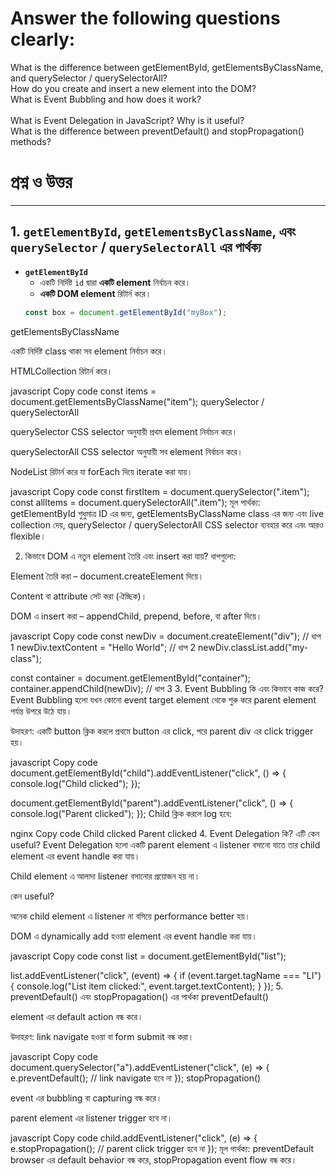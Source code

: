 #  Answer the following questions clearly: <br>
What is the difference between getElementById, getElementsByClassName, and querySelector / querySelectorAll? <br>
How do you create and insert a new element into the DOM? <br>
What is Event Bubbling and how does it work? <br>  
What is Event Delegation in JavaScript? Why is it useful? <br>
What is the difference between preventDefault() and stopPropagation() methods? <br>

প্রশ্ন ও উত্তর <br>
==========

---

## 1. `getElementById`, `getElementsByClassName`, এবং `querySelector` / `querySelectorAll` এর পার্থক্য

- **`getElementById`**  
  - একটি নির্দিষ্ট `id` দ্বারা **একটি element** নির্বাচন করে।  
  - **একটি DOM element** রিটার্ন করে।  
  ```javascript
  const box = document.getElementById("myBox");
getElementsByClassName

একটি নির্দিষ্ট class থাকা সব element নির্বাচন করে।

HTMLCollection রিটার্ন করে।

javascript
Copy code
const items = document.getElementsByClassName("item");
querySelector / querySelectorAll

querySelector CSS selector অনুযায়ী প্রথম element নির্বাচন করে।

querySelectorAll CSS selector অনুযায়ী সব element নির্বাচন করে।

NodeList রিটার্ন করে যা forEach দিয়ে iterate করা যায়।

javascript
Copy code
const firstItem = document.querySelector(".item");
const allItems = document.querySelectorAll(".item");
মূল পার্থক্য:
getElementById শুধুমাত্র ID এর জন্য, getElementsByClassName class এর জন্য এবং live collection দেয়,
querySelector / querySelectorAll CSS selector ব্যবহার করে এবং আরও flexible।

2. কিভাবে DOM এ নতুন element তৈরি এবং insert করা যায়?
ধাপগুলো:

Element তৈরি করা – document.createElement দিয়ে।

Content বা attribute সেট করা (ঐচ্ছিক)।

DOM এ insert করা – appendChild, prepend, before, বা after দিয়ে।

javascript
Copy code
const newDiv = document.createElement("div"); // ধাপ 1
newDiv.textContent = "Hello World";          // ধাপ 2
newDiv.classList.add("my-class");

const container = document.getElementById("container");
container.appendChild(newDiv);               // ধাপ 3
3. Event Bubbling কি এবং কিভাবে কাজ করে?
Event Bubbling হলো যখন কোনো event target element থেকে শুরু করে parent element পর্যন্ত উপরে উঠে যায়।

উদাহরণ: একটি button ক্লিক করলে প্রথমে button এর click, পরে parent div এর click trigger হয়।

javascript
Copy code
document.getElementById("child").addEventListener("click", () => {
  console.log("Child clicked");
});

document.getElementById("parent").addEventListener("click", () => {
  console.log("Parent clicked");
});
Child ক্লিক করলে log হবে:

nginx
Copy code
Child clicked
Parent clicked
4. Event Delegation কি? এটি কেন useful?
Event Delegation হলো একটি parent element এ listener বসানো যাতে তার child element এর event handle করা যায়।

Child element এ আলাদা listener বসানোর প্রয়োজন হয় না।

কেন useful?

অনেক child element এ listener না বসিয়ে performance better হয়।

DOM এ dynamically add হওয়া element এর event handle করা যায়।

javascript
Copy code
const list = document.getElementById("list");

list.addEventListener("click", (event) => {
  if (event.target.tagName === "LI") {
    console.log("List item clicked:", event.target.textContent);
  }
});
5. preventDefault() এবং stopPropagation() এর পার্থক্য
preventDefault()

element এর default action বন্ধ করে।

উদাহরণ: link navigate হওয়া বা form submit বন্ধ করা।

javascript
Copy code
document.querySelector("a").addEventListener("click", (e) => {
  e.preventDefault(); // link navigate হবে না
});
stopPropagation()

event এর bubbling বা capturing বন্ধ করে।

parent element এর listener trigger হবে না।

javascript
Copy code
child.addEventListener("click", (e) => {
  e.stopPropagation(); // parent click trigger হবে না
});
মূল পার্থক্য:
preventDefault browser এর default behavior বন্ধ করে,
stopPropagation event flow বন্ধ করে।
